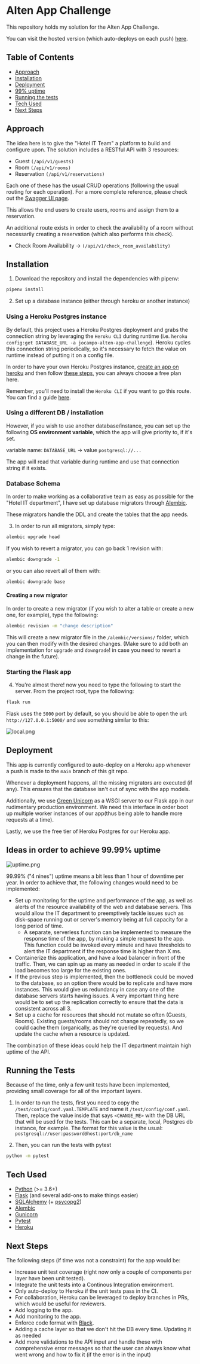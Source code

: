 # Alten App Challenge
This repository holds my solution for the Alten App Challenge.

You can visit the hosted version (which auto-deploys on each push) [here](https://jocampo-alten-app-challenge.herokuapp.com/).

## Table of Contents

- [Approach](#approach)
- [Installation](#installation)
- [Deployment](#deployment)
- [99% uptime](#ideas-in-order-to-achieve-9999-uptime)
- [Running the tests](#running-the-tests)
- [Tech Used](#tech-used)
- [Next Steps](#next-steps)

## Approach

The idea here is to give the "Hotel IT Team" a platform to build and configure upon. The solution
includes a RESTful API with 3 resources:
- Guest `(/api/v1/guests)`
- Room `(/api/v1/rooms)`
- Reservation `(/api/v1/reservations)`

Each one of these has the usual CRUD operations (following the usual routing for each operation).
For a more complete reference, please check out the [Swagger UI page](https://jocampo-alten-app-challenge.herokuapp.com/swagger).

This allows the end users to create users, rooms and assign them to a reservation.

An additional route exists in order to check the availability of a room without necessarily creating a reservation (which also performs this check).
- Check Room Availability -> `(/api/v1/check_room_availability)`

## Installation

1. Download the repository and install the dependencies with pipenv:

```sh
pipenv install
```

2. Set up a database instance (either through heroku or another instance)
### Using a Heroku Postgres instance
By default, this project uses a Heroku Postgres deployment and grabs the connection string
by leveraging the `Heroku CLI` during runtime (i.e. `heroku config:get DATABASE_URL -a jocampo-alten-app-challenge`).
Heroku cycles this connection string periodically, so it's necessary to fetch the value on runtime instead of putting
it on a config file.

In order to have your own Heroku Postgres instance, [create an app on heroku](https://devcenter.heroku.com/articles/creating-apps)
and then follow [these steps](https://devcenter.heroku.com/articles/heroku-postgresql), you can always choose a free plan here.

Remember, you'll need to install the `Heroku CLI` if you want to go this route. You can find
a guide [here](https://devcenter.heroku.com/articles/heroku-cli).

### Using a different DB / installation
However, if you wish to use another database/instance, you can set up the following **OS environment variable**, which
the app will give priority to, if it's set.

variable name: `DATABASE_URL` -> value `postgresql://...`

The app will read that variable during runtime and use that connection string if it exists.

### Database Schema
In order to make working as a collaborative team as easy as possible for the "Hotel IT department",
I have set up database migrators through [Alembic](https://alembic.sqlalchemy.org/en/latest/).

These migrators handle the DDL and create the tables that the app needs.

3. In order to run all migrators, simply type:
```sh
alembic upgrade head
```
If you wish to revert a migrator, you can go back 1 revision with:
```sh
alembic downgrade -1
```
or you can also revert all of them with:
```sh
alembic downgrade base
```
#### Creating a new migrator
In order to create a new migrator (if you wish to alter a table or create a new one, for example),
type the following:
```sh
alembic revision -m "change description"
```
This will create a new migrator file in the `/alembic/versions/` folder, which you can then modify
with the desired changes. (Make sure to add both an implementation for `upgrade` and `downgrade`! in case
you need to revert a change in the future).

### Starting the Flask app
4. You're almost there! now you need to type the following to start the server. From the project root, type
the following:
```sh
flask run
```
Flask uses the `5000` port by default, so you should be able to open the url: `http://127.0.0.1:5000/`
and see something similar to this:

![local.png](/readme_files/local.png)

## Deployment

This app is currently configured to auto-deploy on a Heroku app whenever a push is made to the `main` branch of this git repo.

Whenever a deployment happens, all the missing migrators are executed (if any). This ensures that the database isn't out of sync with the app models.

Additionally, we use [Green Unicorn](https://gunicorn.org/) as a WSGI server to our Flask app in our rudimentary production environment. We need this interface in order boot up multiple worker instances of our app(thus being able to handle more requests at a time).

Lastly, we use the free tier of Heroku Postgres for our Heroku app.

## Ideas in order to achieve 99.99% uptime

![uptime.png](/readme_files/uptime.png)

99.99% ("4 nines") uptime means a bit less than 1 hour of downtime per year. In order to achieve that, the following changes would need to be implemented:
 - Set up monitoring for the uptime and performance of the app, as well as alerts of the resource availability of the web and database servers. This would allow the IT department to preemptively tackle issues such as disk-space running out or server's memory being at full capacity for a long period of time.
    - A separate, serverless function can be implemented to measure the response time of the app, by making a simple request to the app.
    This function could be invoked every minute and have thresholds to alert the IT department if the response time is higher than X ms.
- Containerize this application, and have a load balancer in front of the traffic. Then, we can spin up as many as needed in order to scale if the load becomes too large for the existing ones.
- If the previous step is implemented, then the bottleneck could be moved to the database, so an option there would be to replicate and have more instances. This would give us redundancy in case any one of the database servers starts having issues. A very important thing here would be to set up the replication correctly to ensure that the data is consistent across all 3.
- Set up a cache for resources that should not mutate so often (Guests, Rooms). Existing guests/rooms should not change repeatedly, so we could cache them (organically, as they're queried by requests). And update the cache when a resource is updated.

The combination of these ideas could help the IT department maintain high uptime of the API.

## Running the Tests
Because of the time, only a few unit tests have been implemented, providing small coverage for all of the important layers.

1. In order to run the tests, first you need to copy the `/test/config/conf.yaml.TEMPLATE` and name it `/test/config/conf.yaml`.
Then, replace the value inside that says `<CHANGE_ME>` with the DB URL that will be used for the tests.
This can be a separate, local, Postgres db instance, for example. The format for this value is the usual:
`postgresql://user:password@host:port/db_name`

2. Then, you can run the tests with pytest

```sh
python -m pytest
```

## Tech Used
- [Python](https://www.python.org/) (>= 3.6+)
- [Flask](https://flask.palletsprojects.com/en/2.0.x/) (and several add-ons to make things easier)
- [SQLAlchemy](https://www.sqlalchemy.org/) (+ [psycopg2](https://pypi.org/project/psycopg2/))
- [Alembic](https://alembic.sqlalchemy.org/en/latest/)
- [Gunicorn](https://gunicorn.org/)
- [Pytest](https://docs.pytest.org/en/6.2.x/)
- [Heroku](https://www.heroku.com)

## Next Steps
The following steps (if time was not a constraint) for the app would be:
- Increase unit test coverage (right now only a couple of components per layer have been unit tested).
- Integrate the unit tests into a Continous Integration environment.
- Only auto-deploy to Heroku if the unit tests pass in the CI.
- For collaboration, Heroku can be leveraged to deploy branches in PRs, which would be useful for reviewers.
- Add logging to the app.
- Add monitoring to the app.
- Enforce code format with [Black](https://github.com/psf/black).
- Adding a cache layer so that we don't hit the DB every time. Updating it as needed
- Add more validations to the API input and handle these with comprehensive error messages so that the user can always know what went wrong and how to fix it (if the error is in the input)